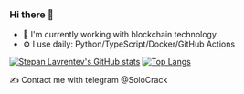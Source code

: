 ### Hi there 👋

- 🔭 I'm currently working with blockchain technology.
- ⚙️ I use daily: Python/TypeScript/Docker/GitHub Actions

[![Stepan Lavrentev's GitHub stats](https://github-readme-stats.vercel.app/api?username=stepanLav&theme=dark&show_icons=true&count_private=true&hide_title=true)](https://github.com/stepanLav/stepanLav)
[![Top Langs](https://github-readme-stats.vercel.app/api/top-langs/?username=stepanLav&layout=compact&theme=dark)](https://github.com/stepanLav?tab=repositories)

✍️ Contact me with telegram @SoloCrack

<!--
**stepanLav/stepanLav** is a ✨ _special_ ✨ repository because its `README.md` (this file) appears on your GitHub profile.

Here are some ideas to get you started:

- 🔭 I’m currently working on ...
- 🌱 I’m currently learning ...
- 👯 I’m looking to collaborate on ...
- 🤔 I’m looking for help with ...
- 💬 Ask me about ...
- 📫 How to reach me: ...
- 😄 Pronouns: ...
- ⚡ Fun fact: ...
-->
